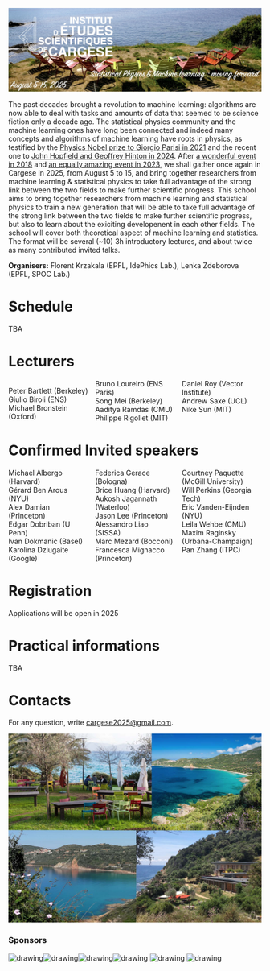 ![program](Cargese2025.jpg)

The past decades brought a revolution to machine learning: algorithms are now able to deal with tasks and amounts of data that seemed to be science fiction only a decade ago. The statistical physics community and the machine learning ones have long been connected and indeed many concepts and algorithms of machine learning have roots in physics, as testified by the [Physics Nobel prize to Giorgio Parisi in 2021](https://www.nobelprize.org/prizes/physics/2021/parisi/facts/) and the recent one to [John Hopfield and Geoffrey Hinton in 2024](https://www.nobelprize.org/prizes/physics/2024/press-release/). After [a wonderful event in 2018](https://krzakala.github.io/cargese.io/) and  [an equally amazing event in 2023](https://cargese2023.github.io/), we shall gather once again in Cargese in 2025, from August 5 to 15, and bring together researchers from machine learning & statistical physics to take full advantage of the strong link between the two fields to make further scientific progress. This school aims to bring together researchers from machine learning and statistical physics to train a new generation that will be able to take full advantage of the strong link between the two fields to make further scientific progress, but also to learn about the exiciting developenent in each other fields. The school will cover both theoretical aspect of machine learning and statistics. The format will be several (~10) 3h introductory lectures, and about twice as many contributed invited talks.

__Organisers:__  Florent Krzakala (EPFL, IdePhics Lab.), Lenka Zdeborova (EPFL, SPOC Lab.) 

# Schedule

TBA

# Lecturers

<div style="column-count: 3;">

Peter Bartlett (Berkeley)<br>
Giulio Biroli (ENS)<br>
Michael Bronstein (Oxford)<br>
Bruno Loureiro (ENS Paris)<br>
Song Mei (Berkeley)<br>
Aaditya Ramdas (CMU)<br>
Philippe Rigollet (MIT)<br>
Daniel Roy (Vector Institute)<br>
Andrew Saxe (UCL)<br>
Nike Sun (MIT)<br>

</div>

# Confirmed Invited speakers

<div style="column-count: 3;">
Michael Albergo (Harvard)<br>
Gérard Ben Arous (NYU)<br>
Alex Damian (Princeton)<br>
Edgar Dobriban (U Penn)<br>
Ivan Dokmanic (Basel) <br>
Karolina Dziugaite (Google)<br>
Federica Gerace (Bologna)<br>
Brice Huang (Harvard)<br>
Aukosh Jagannath (Waterloo)<br>  
Jason Lee (Princeton)<br>
Alessandro Liao (SISSA)<br>
Marc Mezard (Bocconi)<br>
Francesca Mignacco (Princeton)<br>
Courtney Paquette (McGill University)<br>
Will Perkins (Georgia Tech)<br>           
Eric Vanden-Eijnden (NYU)<br>
Leila Wehbe (CMU)<br> 
Maxim Raginsky (Urbana-Champaign)<br>
Pan Zhang (ITPC)<br>
</div>

# Registration

Applications will be open in 2025

<!-- The selection of the participants will take place in the days following the deadline (31st March 2025).  -->

# Practical informations

TBA

<!-- The workshop cost is 1100 euros per participant, covering accommodation, lunches and breakfasts. 

While participant can arrive on 4/8 and leave on 16/8, the conference will take place between 5/8 and 15/8.

More information can be found on [the institute webpage](https://iesc.universita.corsica/?lang=en).

The poster of the event can be downloaded [here](Affiche-Krzakala-2023.pdf)-->

# Contacts

For any question, write [cargese2025@gmail.com](mailto:cargese2025@gmail.com).


<!-- # Organization Committee:
Florent Krzakala (EPFL, IdePhics Lab.), Lenka Zdeborova (EPFL, SPOC Lab.)
           -->
<!-- <a href="https://twitter.com/intent/tweet?button_hashtag=cargese2025&ref_src=twsrc%5Etfw" class="twitter-hashtag-button" data-show-count="false">Tweet #cargese2023</a><script async src="https://platform.twitter.com/widgets.js" charset="utf-8"></script> -->


![program](cargese.jpg)


### Sponsors

<img src="https://leshouches2022.github.io/img/logo_CFM.jpg" alt="drawing" width="200"/><img src="https://www.myscience.ch/var/myscience/image/logo/snf_banner_fr.svg" alt="drawing" width="200"/><img src="https://anr.fr/typo3conf/ext/anr_skin/Resources/Public/assets/img/anr-logo-2021.png" alt="drawing" width="150"/><img src="https://upload.wikimedia.org/wikipedia/commons/f/f4/Logo_EPFL.svg" alt="drawing" width="150"/>
<img src="https://www.ipht.fr/Images/astImg/674/logo-ipht-couleur.png" alt="drawing" width="100"/>
<img src="https://www.cnrs.fr/themes/custom/cnrs/logo.svg" alt="drawing" width="75"/>

